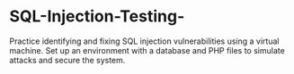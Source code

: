 # SQL-Injection-Testing-

Practice identifying and fixing SQL injection vulnerabilities using a virtual machine. Set up an environment with a database and PHP files to simulate attacks and secure the system.